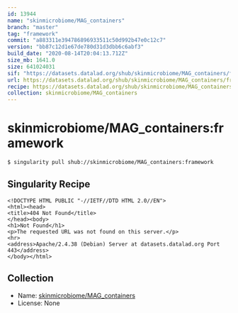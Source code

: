 ```yaml
---
id: 13944
name: "skinmicrobiome/MAG_containers"
branch: "master"
tag: "framework"
commit: "a883311e394786896933511c50d992b47e0c12c7"
version: "bb87c12d1e67de780d31d3dbb6c6abf3"
build_date: "2020-08-14T20:04:13.712Z"
size_mb: 1641.0
size: 641024031
sif: "https://datasets.datalad.org/shub/skinmicrobiome/MAG_containers/framework/2020-08-14-a883311e-bb87c12d/bb87c12d1e67de780d31d3dbb6c6abf3.sif"
url: https://datasets.datalad.org/shub/skinmicrobiome/MAG_containers/framework/2020-08-14-a883311e-bb87c12d/
recipe: https://datasets.datalad.org/shub/skinmicrobiome/MAG_containers/framework/2020-08-14-a883311e-bb87c12d/Singularity
collection: skinmicrobiome/MAG_containers
---
```


# skinmicrobiome/MAG_containers:framework

```bash
$ singularity pull shub://skinmicrobiome/MAG_containers:framework
```

## Singularity Recipe

```singularity
<!DOCTYPE HTML PUBLIC "-//IETF//DTD HTML 2.0//EN">
<html><head>
<title>404 Not Found</title>
</head><body>
<h1>Not Found</h1>
<p>The requested URL was not found on this server.</p>
<hr>
<address>Apache/2.4.38 (Debian) Server at datasets.datalad.org Port 443</address>
</body></html>
```

## Collection

 - Name: [skinmicrobiome/MAG_containers](https://github.com/skinmicrobiome/MAG_containers)
 - License: None

